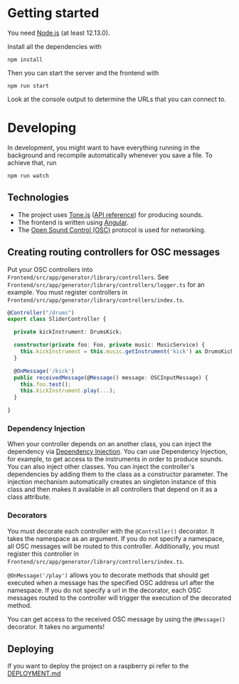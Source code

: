 # Getting started
You need [Node.js] (at least 12.13.0).

Install all the dependencies with
```
npm install
```

Then you can start the server and the frontend with
```
npm run start
```
Look at the console output to determine the URLs that you can connect to.

# Developing
In development, you might want to have everything running in the background and recompile automatically whenever you save a file. To achieve that, run
```
npm run watch
```

## Technologies
- The project uses [Tone.js] ([API reference](https://tonejs.github.io/docs/14.4.79/Tone)) for producing sounds.
- The frontend is written using [Angular].
- The [Open Sound Control (OSC)](http://opensoundcontrol.org/introduction-osc) protocol is used for networking.

[Node.js]: https://nodejs.org/en/
[Tone.js]: https://tonejs.github.io/
[Angular]: https://angular.io/

## Creating routing controllers for OSC messages
Put your OSC controllers into `Frontend/src/app/generator/library/controllers`. See `Frontend/src/app/generator/library/controllers/logger.ts` for an example.
You must register controllers in `Frontend/src/app/generator/library/controllers/index.ts`.

```typescript
@Controller("/drums")
export class SliderController {

  private kickInstrument: DrumsKick;

  constructor(private foo: Foo, private music: MusicService) {
    this.kickInstrument = this.music.getInstrument('kick') as DrumsKick;
  }

  @OnMessage('/kick')
  public receivedMessage(@Message() message: OSCInputMessage) {
    this.foo.test();
    this.kickInstrument.play(...);
  }

}
```

### Dependency Injection
When your controller depends on an another class, you can inject the dependency via [Dependency Injection](https://www.freecodecamp.org/news/a-quick-intro-to-dependency-injection-what-it-is-and-when-to-use-it-7578c84fa88f/).
You can use Dependency Injection, for example, to get access to the instruments in order to produce sounds.
You can also inject other classes. You can inject the controller's dependencies by adding them to the class as a constructor parameter. 
The injection mechanism automatically creates an singleton instance of this class and then makes it available in all controllers that depend on it as a class attribute.

### Decorators
You must decorate each controller with the `@Controller()` decorator. It takes the namespace as an argument.
If you do not specify a namespace, all OSC messages will be routed to this controller.
Additionally, you must register this controller in `Frontend/src/app/generator/library/controllers/index.ts`.

`@OnMessage('/play')` allows you to decorate methods that should get executed when a message has the specified OSC address url after the namespace.
If you do not specify a url in the decorator, each OSC messages routed to the controller will trigger the execution of the decorated method.

You can get access to the received OSC message by using the `@Message()` decorator. It takes no arguments!

## Deploying
If you want to deploy the project on a raspberry pi refer to the [DEPLOYMENT.md](./DEPLOYMENT.md)

